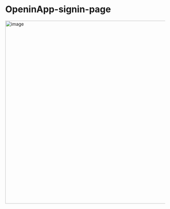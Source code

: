 # OpeninApp-signin-page
<img width="577" alt="image" src="https://github.com/vineethpandu/OpeninApp-signin-page/assets/80325182/2589ff8d-444c-4178-892b-3b630c6738a1">
